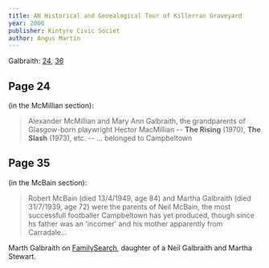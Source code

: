 ```yaml
---
title: AN Historical and Genealogical Tour of Killerran Graveyard
year: 2006
publisher: Kintyre Civic Societ
author: Angus Martin
---
```


Galbraith: [24](#page-24), [36](#page-36)

## Page 24

(in the McMillian section):

> Alexander McMillian and Mary Ann Galbraith, the grandparents of Glasgow-born playwright
> Hector MacMillian -- **The Rising** (1970), **The Slash** (1973), etc. -- ... belonged to Campbeltown

## Page 35

(in the McBain section):

> Robert McBain (died 13/4/1949, age 84) and Martha Galbraith (died 31/7/1939, age 72)
> were the parents of Neil McBain, the most successfull footballer Campbeltown has yet produced,
>though since hs father was an 'incomer' and his mother apparently from Carradale...

Marth Galbraith on [FamilySearch](https://www.familysearch.org/tree/person/details/GMRV-V7V), daughter of a Neil Galbraith and Martha Stewart.

